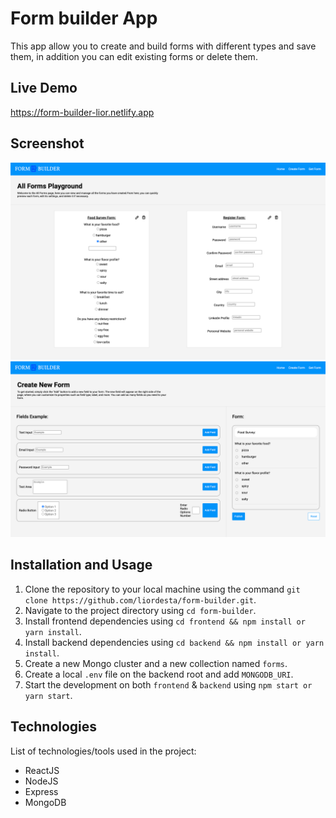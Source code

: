 # Form builder App

This app allow you to create and build forms with different types and save them, in addition you can edit existing forms or delete them.

## Live Demo

https://form-builder-lior.netlify.app

## Screenshot

![Screenshot of Project](./demo1.png)
![Screenshot of Project](./demo2.png)

## Installation and Usage

1. Clone the repository to your local machine using the command
   `git clone https://github.com/liordesta/form-builder.git`.
2. Navigate to the project directory using `cd form-builder`.
3. Install frontend dependencies using `cd frontend && npm install or yarn install`.
4. Install backend dependencies using `cd backend && npm install or yarn install`.
5. Create a new Mongo cluster and a new collection named `forms`.
6. Create a local `.env` file on the backend root and add `MONGODB_URI`.
7. Start the development on both `frontend` & `backend` using `npm start or yarn start`.

## Technologies

List of technologies/tools used in the project:

- ReactJS
- NodeJS
- Express
- MongoDB

